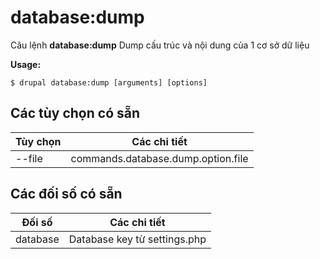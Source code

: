# database:dump
Câu lệnh **database:dump** Dump cấu trúc và nội dung của 1 cơ sở dữ liệu

**Usage:**
```
$ drupal database:dump [arguments] [options] 
```

## Các tùy chọn có sẵn
Tùy chọn | Các chi tiết
-------|-------------
--file | commands.database.dump.option.file

## Các đối số có sẵn
Đối số | Các chi tiết
---------|-------------
database | Database key từ settings.php
